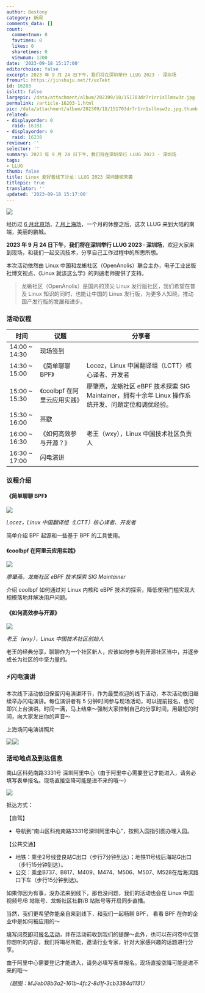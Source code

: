 ```yaml
---
author: Bestony
category: 新闻
comments_data: []
count:
  commentnum: 0
  favtimes: 0
  likes: 0
  sharetimes: 0
  viewnum: 1200
date: '2023-09-18 15:17:00'
editorchoice: false
excerpt: 2023 年 9 月 24 日下午，我们将在深圳举行 LLUG 2023 · 深圳场
fromurl: https://jinshuju.net/f/uxTekt
id: 16203
islctt: false
largepic: /data/attachment/album/202309/18/151703dr7r1rr1sllmsw3z.jpg
permalink: /article-16203-1.html
pic: /data/attachment/album/202309/18/151703dr7r1rr1sllmsw3z.jpg.thumb.jpg
related:
- displayorder: 0
  raid: 16181
- displayorder: 0
  raid: 16238
reviewer: ''
selector: ''
summary: 2023 年 9 月 24 日下午，我们将在深圳举行 LLUG 2023 · 深圳场
tags:
- LLUG
thumb: false
title: Linux 爱好者线下沙龙：LLUG 2023 深圳硬核来袭
titlepic: true
translator: ''
updated: '2023-09-18 15:17:00'
---
```


![](/data/attachment/album/202309/18/151703dr7r1rr1sllmsw3z.jpg)


经历过 [6 月北京场](/article-15929-1.html)、[7 月上海场](/article-16052-1.html)，一个月的休整之后，这次 LLUG 来到大陆的南端，美丽的鹏城。


**2023 年 9 月 24 日下午，我们将在深圳举行 LLUG 2023 · 深圳场**，欢迎大家来到现场，和我们一起交流技术，分享自己工作过程中的所思所想。


本次活动依然由 Linux 中国和龙蜥社区（OpenAnolis）联合主办，电子工业出版社博文视点、《Linux 就该这么学》的刘遄老师提供了支持。



> 龙蜥社区（OpenAnolis）是国内的顶尖 Linux 发行版社区，我们希望在普及 Linux 知识的同时，也能让中国的 Linux 发行版，为更多人知晓，推动国产发行版的发展和进步。


### 活动议程




| 时间 | 议题 | 分享者 |
| --- | --- | --- |
| 14:00 ~ 14:30 | 现场签到 |
| 14:30 ~ 15:00 | 《简单聊聊 BPF》 | Locez，Linux 中国翻译组（LCTT）核心译者、开发者 |
| 15:00 ~ 15:30 | 《coolbpf 在阿里云应用实践》 | 廖肇燕，龙蜥社区 eBPF 技术探索 SIG Maintainer，拥有十余年 Linux 操作系统开发、问题定位和调优经验。 |
| 15:30 ~ 16:00 | 茶歇 |
| 16:00 ~ 16:30 | 《如何高效参与开源？》 | 老王（wxy），Linux 中国技术社区负责人 |
| 16:30 ~ 17:00 | 闪电演讲 |


### 议程介绍


#### 《简单聊聊 BPF》


![](/data/attachment/album/202309/18/145401axxr9mem9bfr5rmf.jpg)


*Locez，Linux 中国翻译组（LCTT）核心译者、开发者*


简单介绍 BPF 起源和一些基于 BPF 的工具使用。


#### 《coolbpf 在阿里云应用实践》


![](/data/attachment/album/202309/18/145409g2zz7q6rdrgh3zdg.jpg)


*廖肇燕，龙蜥社区 eBPF 技术探索 SIG Maintainer*


介绍 coolbpf 如何通过对 Linux 内核和 eBPF 技术的探索，降低使用门槛实现大规模落地并解决用户问题。 


#### 《如何高效参与开源》


![](/data/attachment/album/202309/18/145415gaezeh3hoaezjsee.jpg)


*老王（wxy），Linux 中国技术社区创始人*


老王的经典分享，聊聊作为一个社区新人，应该如何参与到开源社区当中，并逐步成长为社区的中坚力量的。


### ⚡️闪电演讲


本次线下活动依旧保留闪电演讲环节，作为最受欢迎的线下活动，本次活动依旧继续举办闪电演讲。每位演讲者有 5 分钟时间参与现场活动，可以提前报名，也可即兴上台演讲。时间一满，马上结束～强制大家控制自己的分享时间，用最短的时间，向大家发出你的声音～


上海场闪电演讲照片


![](/data/attachment/album/202309/18/145429qi1bf5bd9b5fy6vb.jpg)![](/data/attachment/album/202309/18/145435ylj6dgw5wd6wj81l.jpg) 


### 活动地点及到达信息


南山区科苑南路3331号 深圳阿里中心（由于阿里中心需要登记才能进入，请务必填写表单报名。现场直接空降可能是进不来的哦～）


![](/data/attachment/album/202309/18/145754hz3j693fuflg6106.jpg)


抵达方式：


【自驾】


* 导航到“南山区科苑南路3331号深圳阿里中心”，按照入园指引图办理入园。


【公共交通】


* 地铁：乘坐2号线登良站C出口（步行7分钟到达）；地铁11号线后海站G出口（步行15分钟到达）。
* 公交：乘坐B737、B817、M409、M474、M506、M507、M528在后海滨路口下车（步行15分钟到达)。


如果你因为有事，没办法来到线下，那也没问题，我们的活动也会在 Linux 中国视频号/B 站账号、龙蜥社区社群/B 站账号等开启同步直播。


当然，我们更希望你能亲自来到线下，和我们一起畅聊 BPF， 看看 BPF 在你的企业中是如何被应用的～


[填写问卷即可报名活动](https://jinshuju.net/f/uxTekt)，并在活动前收到我们的提醒～此外，也可以在问卷中反馈你想听的内容，我们将竭尽所能，邀请行业专家，针对大家感兴趣的话题进行分享。


由于阿里中心需要登记才能进入，请务必填写表单报名。现场直接空降可能是进不来的哦～


*（题图：MJ/eb08b3a2-161b-4fc2-8d1f-3cb3384d1131）*